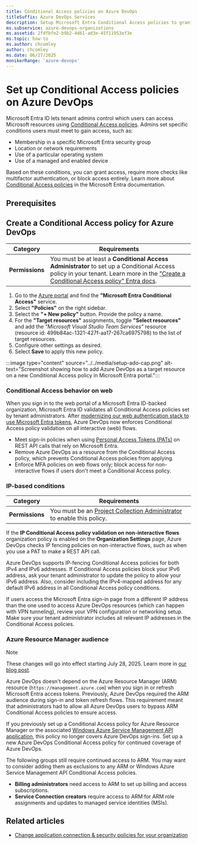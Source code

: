 ```yaml
---
title: Conditional Access policies on Azure DevOps
titleSuffix: Azure DevOps Services
description: Setup Microsoft Entra Conditional Access policies to grant or restrict access to tenant resources
ms.subservice: azure-devops-organizations
ms.assetid: 2fdfbfe2-b9b2-4d61-ad3e-45f11953ef3e
ms.topic: how-to
ms.author: chcomley
author: chcomley
ms.date: 06/27/2025
monikerRange: 'azure-devops'
---
```


# Set up Conditional Access policies on Azure DevOps

Microsoft Entra ID lets tenant admins control which users can access Microsoft resources using [Conditional Access policies](/azure/active-directory/conditional-access/overview). Admins set specific conditions users must meet to gain access, such as:

- Membership in a specific Microsoft Entra security group
- Location or network requirements
- Use of a particular operating system
- Use of a managed and enabled device

Based on these conditions, you can grant access, require more checks like multifactor authentication, or block access entirely. Learn more about [Conditional Access policies](/azure/active-directory/active-directory-conditional-access) in the Microsoft Entra documentation.

## Prerequisites

## Create a Conditional Access policy for Azure DevOps

| Category | Requirements |
|--------------|-------------|
|**Permissions**| You must be at least a **Conditional Access Administrator** to set up a Conditional Access policy in your tenant. Learn more in the ["Create a Conditional Access policy" Entra docs](/entra/identity/authentication/tutorial-enable-azure-mfa.md#create-a-conditional-access-policy). |

1. Go to the [Azure portal](https://portal.azure.com) and find the **"Microsoft Entra Conditional Access"** service.
2. Select **"Policies"** on the right sidebar.
3. Select the **"+ New policy"** button. Provide the policy a name. 
5. For the **"Target resources"** assignments, toggle **"Select resources"** and add the _"Microsoft Visual Studio Team Services"_ resource (resource id: 499b84ac-1321-427f-aa17-267ca6975798) to the list of target resources.
6. Configure other settings as desired.
7. Select **Save** to apply this new policy.

 :::image type="content" source="../../media/setup-ado-cap.png" alt-text="Screenshot showing how to add Azure DevOps as a target resource on a new Conditional Access policy in Microsoft Entra portal.":::

### Conditional Access behavior on web

When you sign in to the web portal of a Microsoft Entra ID-backed organization, Microsoft Entra ID validates all Conditional Access policies set by tenant administrators. After [modernizing our web authentication stack to use Microsoft Entra tokens](https://devblogs.microsoft.com/devops/full-web-support-for-conditional-access-policies-across-azure-devops-and-partner-web-properties/), Azure DevOps now enforces Conditional Access policy validation on all interactive (web) flows.

- Meet sign-in policies when using [Personal Access Tokens (PATs)](use-personal-access-tokens-to-authenticate.md) on REST API calls that rely on Microsoft Entra.
- Remove Azure DevOps as a resource from the Conditional Access policy, which prevents Conditional Access policies from applying.
- Enforce MFA policies on web flows only; block access for non-interactive flows if users don't meet a Conditional Access policy.

### IP-based conditions

| Category | Requirements |
|--------------|-------------|
|**Permissions**| You must be an [Project Collection Administrator](../security/look-up-project-collection-administrators.md) to enable this policy.</li></ul>|

If the **IP Conditional Access policy validation on non-interactive flows** organization policy is enabled on the **Organization Settings** page, Azure DevOps checks IP fencing policies on non-interactive flows, such as when you use a PAT to make a REST API call.

Azure DevOps supports IP-fencing Conditional Access policies for both IPv4 and IPv6 addresses. If Conditional Access policies block your IPv6 address, ask your tenant administrator to update the policy to allow your IPv6 address. Also, consider including the IPv4-mapped address for any default IPv6 address in all Conditional Access policy conditions.

If users access the Microsoft Entra sign-in page from a different IP address than the one used to access Azure DevOps resources (which can happen with VPN tunneling), review your VPN configuration or networking setup. Make sure your tenant administrator includes all relevant IP addresses in the Conditional Access policies.

### Azure Resource Manager audience

> [!NOTE]
> These changes will go into effect starting July 28, 2025. Learn more in [our blog post](https://devblogs.microsoft.com/devops/removing-azure-resource-manager-reliance-on-azure-devops-sign-ins/).

Azure DevOps doesn't depend on the Azure Resource Manager (ARM) resource (`https://management.azure.com`) when you sign in or refresh Microsoft Entra access tokens. Previously, Azure DevOps required the ARM audience during sign-in and token refresh flows. This requirement meant that administrators had to allow all Azure DevOps users to bypass ARM Conditional Access policies to ensure access. 

If you previously set up a Conditional Access policy for Azure Resource Manager or the associated [Windows Azure Service Management API application](https://learn.microsoft.com/en-us/entra/identity/conditional-access/concept-conditional-access-cloud-apps#windows-azure-service-management-api), this policy no longer covers Azure DevOps sign-ins. Set up a new Azure DevOps Conditional Access policy for continued coverage of Azure DevOps.

The following groups still require continued access to ARM. You may want to consider adding them as exclusions to any ARM or Windows Azure Service Management API Conditional Access policies.
- **Billing administrators** need access to ARM to set up billing and access subscriptions.
- **Service Connection creators** require access to ARM for ARM role assignments and updates to managed service identities (MSIs).

## Related articles
* [Change application connection & security policies for your organization](change-application-access-policies.md)
